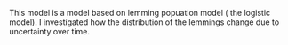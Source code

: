 This model is a model based on lemming popuation model ( the logistic 
model). I investigated how the distribution of the lemmings change due 
to uncertainty over time. 
